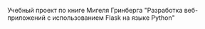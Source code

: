Учебный проект по книге Мигеля Гринберга "Разработка веб-приложений с использованием Flask на языке Python"
